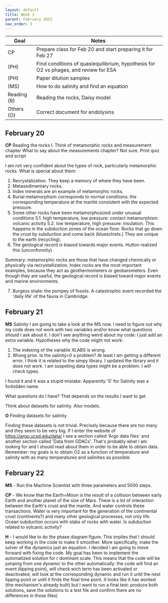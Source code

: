 ```yaml
---
layout: default
title: Week 3
parent: February 2023
nav_order: 3
---
```


| Goal | Notes |
| ----------- | ----------- |
|CP|Prepare class for Feb 20 and start preparing it for Feb 27|
|(PH)| Find conditions of quasiequilibrium, hypothesis for O2 vs phages, and review for ESA|
|(PH)| Paper dilution samples|
|(MS)| How to do salinity and find an equation |
|Reading (R)| Reading the rocks, Daisy model|
|Others (O)| Correct document for endolysins|

## February 20

**CP** Reading the rocks I.
Think of metamorphic rocks and measurement chapter
What to say about the measurements chapter? Not sure.
Print quiz and script

I am not very confident about the types of rock, particularly metamorphic rocks. What is special about them:

1. Recrystalization. They keep a memory of where they have been.
2. Metasedimentary rocks.
3. Index minerals are an example of metamorphic rocks.
4. Burial metamorphism corresponds to normal conditions: the corresponding temperature at the mantle consistent with the expected pressure.
5. Some other rocks have been metamorphosized under unusual conditions
   5.1. high temperature, low pressure: contact metamorphism. volcanic activity
   5.2. low temperature, high pressure: insulation. This happens in the subduction zones of the ocean floor. Rocks that go down the crust by subduction and come back (blueschists.) They are unique to the earth (recycling).
6. The geological record is biased towards major events. Hutton realized this (unconformity)

Summary: metamorphic rocks are those that have changed chemically or physically via recrystallization. Index rocks are the most important examples, because they act as geothermometers or geobarometers. Even though they are useful, the geological record is biased toward major events and marine environments.

7. Burgess shale: the pompey of fossils. A catastrophic event recorded the 'daily life' of the fauna in Cambridge.

## February 21

**MS** Salinity
I am going to take a look at the MS now. I need to figure out why my code does not work with two variables and/or know what questions should I ask about it.
I don't see anything weird about my code: I just add an extra variable.
Hypotheses why the code might not work:
1. The indexing of the variable XLABS is wrong.
2. Wrong prior.
Is the salinity=0 a problem? At least I am getting a different error. I think it is related to the simpy library. I updated the library and it does not work. I am suspeting data types might be a problem. I will check types.

I found it and it was a stupid mistake: Apparently 'S' for Salinity was a forbidden name.

What questions do I have? That depends on the results I want to get

Think about datasets for salinity. Also models.

**O** Finding datasets for salinity

Finding these datasets is not trivial. Precisely because there are too many and they seem to be very big. If I enter the website of https://argo.ucsd.edu/data/ I see a section called 'Argo data files' and another section called 'Data from GDACs'. That's probably what I am looking for and I should read about them in order to be able to obtain data. Remember: my goals is to obtain O2 as a function of temperature and salinity with as many temperatures and salinities as possible.


## February 22


**MS** - Run the Machine Scientist with three parameters and 5000 steps. 

**CP** - We know that the Earth+Moon is the result of a collision between early Earth and another planet of the size of Mars.
There is a lot of interaction between the Earth's crust and the mantle. And water controls these transactions.
Water is very important for the generation of the continental crust (continents?) and many other geological processes, not only life.
Ocean subduction occurs with slabs of rocks with water. Is subduction related to volcanic activity?

**H** - I would like to do the phase diagram figure. This implies that I should keep working in the code to make it smoother. More specifically, make the solver of the dynamics just an equation.
I decided I am going to move forward with fixing the code. My goal has been to implement the automatized solution for r dominant scale. This means that the code will be jumping from one dynamic to the other automatically: the code will find an event (tipping point), will check wich term has been activated or deactivated, will look at the corresponding dynamic and run it until the next tipping point or until it finds the final time point. It looks like it has worked (the mechanism's already built) but I want to run a final test: produce both solutions, save the solutions to a text file and confirm there are no differences in those files)
